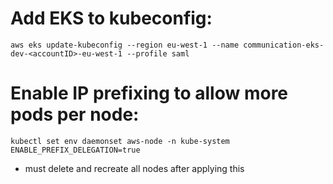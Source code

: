 # Add EKS to kubeconfig:
`aws eks update-kubeconfig --region eu-west-1 --name communication-eks-dev-<accountID>-eu-west-1 --profile saml`

# Enable IP prefixing to allow more pods per node:
`kubectl set env daemonset aws-node -n kube-system ENABLE_PREFIX_DELEGATION=true`
- must delete and recreate all nodes after applying this